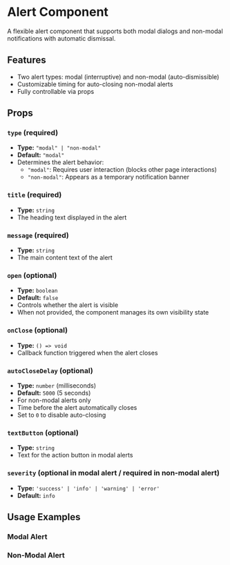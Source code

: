 # Alert Component

A flexible alert component that supports both modal dialogs and non-modal notifications with automatic dismissal.

## Features

- Two alert types: modal (interruptive) and non-modal (auto-dismissible)
- Customizable timing for auto-closing non-modal alerts
- Fully controllable via props

## Props

### `type` (required)
- **Type:** `"modal" | "non-modal"`
- **Default:** `"modal"`
- Determines the alert behavior:
  - `"modal"`: Requires user interaction (blocks other page interactions)
  - `"non-modal"`: Appears as a temporary notification banner

### `title` (required)
- **Type:** `string`
- The heading text displayed in the alert

### `message` (required)
- **Type:** `string`
- The main content text of the alert

### `open` (optional)
- **Type:** `boolean`
- **Default:** `false`
- Controls whether the alert is visible
- When not provided, the component manages its own visibility state

### `onClose` (optional)
- **Type:** `() => void`
- Callback function triggered when the alert closes

### `autoCloseDelay` (optional)
- **Type:** `number` (milliseconds)
- **Default:** `5000` (5 seconds)
- For non-modal alerts only
- Time before the alert automatically closes
- Set to `0` to disable auto-closing

### `textButton` (optional)
- **Type:** `string`
- Text for the action button in modal alerts

### `severity` (optional in modal alert / required in non-modal alert)
- **Type:** `'success' | 'info' | 'warning' | 'error'`
- **Default:** `info`

## Usage Examples

### Modal Alert
<ReusableAlert
  type="modal"
  title="Confirm Action"
  message="Are you sure you want to proceed?"
  textButton="Confirm"
  open={} variable that returns true
/>

### Non-Modal Alert
<ReusableAlert
  type="non-modal"
  title="Oops!"
  message="Something went wrong."
  severity="error"
  open={} variable that returns true 
/>
